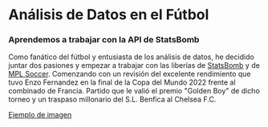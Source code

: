 # Análisis de Datos en el Fútbol

### Aprendemos a trabajar con la API de StatsBomb

Como fanático del fútbol y entusiasta de los análisis de datos, he decidido juntar dos pasiones y empezar a trabajar con las liberías de [StatsBomb](https://github.com/statsbomb) y de [MPL Soccer](https://mplsoccer.readthedocs.io/en/latest/).
Comenzando con un revisión del excelente rendimiento que tuvo Enzo Fernandez en la final de la Copa del Mundo 2022 frente al combinado de Francia. Partido que le valió el premio "Golden Boy" de dicho torneo y un traspaso millonario del S.L. Benfica al Chelsea F.C.

[Ejemplo de imagen](https://drive.google.com/file/d/1CU9pi9uES9Ho8HAuShtJG11EaxgVUa9e/view?usp=sharing)
